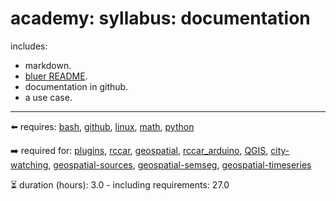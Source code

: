 # academy: syllabus: documentation

includes:
- markdown.
- [bluer README](https://github.com/kamangir/bluer-objects/tree/main/bluer_objects/README).
- documentation in github.
- a use case.

---

⬅️ requires: [bash](./bash.md), [github](./github.md), [linux](./linux.md), [math](./math.md), [python](./python.md)

➡️ required for: [plugins](./plugins.md), [rccar](./rccar.md), [geospatial](./geospatial.md), [rccar_arduino](./rccar_arduino.md), [QGIS](./QGIS.md), [city-watching](./city-watching.md), [geospatial-sources](./geospatial-sources.md), [geospatial-semseg](./geospatial-semseg.md), [geospatial-timeseries](./geospatial-timeseries.md)

⏳ duration (hours): 3.0 - including requirements: 27.0

